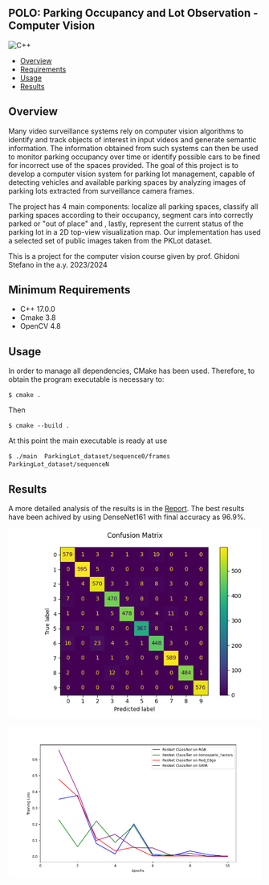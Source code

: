 ## POLO: Parking Occupancy and Lot Observation - Computer Vision
![C++](https://img.shields.io/badge/C%2B%2B-00599C?style=for-the-badge&logo=c%2B%2B&logoColor=white)
- [Overview](#overview)
- [Requirements](#requirements)
- [Usage](#usage)
- [Results](#results)


## Overview
Many video surveillance systems rely on computer vision algorithms to identify and track objects of interest in input
videos and generate semantic information. The information obtained from such systems can then be used to monitor parking occupancy over time or
identify possible cars to be fined for incorrect use of the spaces provided. The goal of this project is to develop a computer vision system for parking lot management, capable of detecting
vehicles and available parking spaces by analyzing images of parking lots extracted from surveillance camera frames.

The project has 4 main components: localize all parking spaces, classify all parking spaces according to their occupancy, segment cars into correctly parked or "out of place" and , lastly, represent the current status of the parking lot in a 2D top-view visualization map.
Our implementation has used a selected set of public images taken from the PKLot dataset.

This is a project for the computer vision course given by prof. Ghidoni Stefano in the a.y. 2023/2024

## Minimum Requirements 
- C++ 17.0.0
- Cmake 3.8
- OpenCV 4.8


## Usage
In order to manage all dependencies, CMake has been used. Therefore, to obtain the program executable is necessary to:
```shell 
$ cmake . 
```
Then 
```shell 
$ cmake --build .
```
At this point the main executable is ready at use
```shell 
$ ./main  ParkingLot_dataset/sequence0/frames ParkingLot_dataset/sequenceN
```


## Results
A more detailed analysis of the results is in the [Report](Report.pdf).
The best results have been achived by using DenseNet161 with final accuracy as 96.9%.

<p align="center">
  <img src="https://github.com/zincalex/Land_Cover_Classification_EUROSAT/blob/main/data/reference_images/densenet161_ENSEMBLE.png" />
</p>
<p align="center">
  <img src="https://github.com/zincalex/Land_Cover_Classification_EUROSAT/blob/main/data/reference_images/PLOT_densenet161_ENSEMBLE.png" />
</p>

